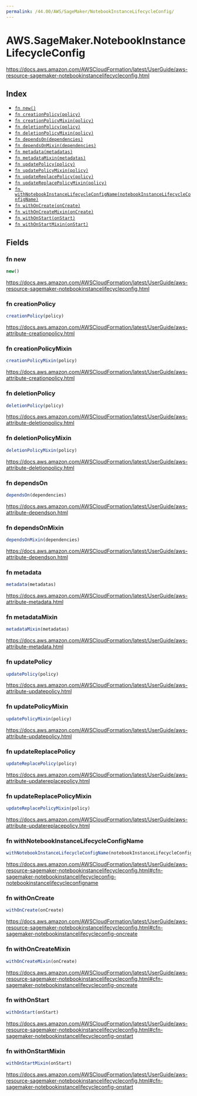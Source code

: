 ```yaml
---
permalink: /44.00/AWS/SageMaker/NotebookInstanceLifecycleConfig/
---
```


# AWS.SageMaker.NotebookInstanceLifecycleConfig

https://docs.aws.amazon.com/AWSCloudFormation/latest/UserGuide/aws-resource-sagemaker-notebookinstancelifecycleconfig.html

## Index

* [`fn new()`](#fn-new)
* [`fn creationPolicy(policy)`](#fn-creationpolicy)
* [`fn creationPolicyMixin(policy)`](#fn-creationpolicymixin)
* [`fn deletionPolicy(policy)`](#fn-deletionpolicy)
* [`fn deletionPolicyMixin(policy)`](#fn-deletionpolicymixin)
* [`fn dependsOn(dependencies)`](#fn-dependson)
* [`fn dependsOnMixin(dependencies)`](#fn-dependsonmixin)
* [`fn metadata(metadatas)`](#fn-metadata)
* [`fn metadataMixin(metadatas)`](#fn-metadatamixin)
* [`fn updatePolicy(policy)`](#fn-updatepolicy)
* [`fn updatePolicyMixin(policy)`](#fn-updatepolicymixin)
* [`fn updateReplacePolicy(policy)`](#fn-updatereplacepolicy)
* [`fn updateReplacePolicyMixin(policy)`](#fn-updatereplacepolicymixin)
* [`fn withNotebookInstanceLifecycleConfigName(notebookInstanceLifecycleConfigName)`](#fn-withnotebookinstancelifecycleconfigname)
* [`fn withOnCreate(onCreate)`](#fn-withoncreate)
* [`fn withOnCreateMixin(onCreate)`](#fn-withoncreatemixin)
* [`fn withOnStart(onStart)`](#fn-withonstart)
* [`fn withOnStartMixin(onStart)`](#fn-withonstartmixin)

## Fields

### fn new

```ts
new()
```

https://docs.aws.amazon.com/AWSCloudFormation/latest/UserGuide/aws-resource-sagemaker-notebookinstancelifecycleconfig.html

### fn creationPolicy

```ts
creationPolicy(policy)
```

https://docs.aws.amazon.com/AWSCloudFormation/latest/UserGuide/aws-attribute-creationpolicy.html

### fn creationPolicyMixin

```ts
creationPolicyMixin(policy)
```

https://docs.aws.amazon.com/AWSCloudFormation/latest/UserGuide/aws-attribute-creationpolicy.html

### fn deletionPolicy

```ts
deletionPolicy(policy)
```

https://docs.aws.amazon.com/AWSCloudFormation/latest/UserGuide/aws-attribute-deletionpolicy.html

### fn deletionPolicyMixin

```ts
deletionPolicyMixin(policy)
```

https://docs.aws.amazon.com/AWSCloudFormation/latest/UserGuide/aws-attribute-deletionpolicy.html

### fn dependsOn

```ts
dependsOn(dependencies)
```

https://docs.aws.amazon.com/AWSCloudFormation/latest/UserGuide/aws-attribute-dependson.html

### fn dependsOnMixin

```ts
dependsOnMixin(dependencies)
```

https://docs.aws.amazon.com/AWSCloudFormation/latest/UserGuide/aws-attribute-dependson.html

### fn metadata

```ts
metadata(metadatas)
```

https://docs.aws.amazon.com/AWSCloudFormation/latest/UserGuide/aws-attribute-metadata.html

### fn metadataMixin

```ts
metadataMixin(metadatas)
```

https://docs.aws.amazon.com/AWSCloudFormation/latest/UserGuide/aws-attribute-metadata.html

### fn updatePolicy

```ts
updatePolicy(policy)
```

https://docs.aws.amazon.com/AWSCloudFormation/latest/UserGuide/aws-attribute-updatepolicy.html

### fn updatePolicyMixin

```ts
updatePolicyMixin(policy)
```

https://docs.aws.amazon.com/AWSCloudFormation/latest/UserGuide/aws-attribute-updatepolicy.html

### fn updateReplacePolicy

```ts
updateReplacePolicy(policy)
```

https://docs.aws.amazon.com/AWSCloudFormation/latest/UserGuide/aws-attribute-updatereplacepolicy.html

### fn updateReplacePolicyMixin

```ts
updateReplacePolicyMixin(policy)
```

https://docs.aws.amazon.com/AWSCloudFormation/latest/UserGuide/aws-attribute-updatereplacepolicy.html

### fn withNotebookInstanceLifecycleConfigName

```ts
withNotebookInstanceLifecycleConfigName(notebookInstanceLifecycleConfigName)
```

https://docs.aws.amazon.com/AWSCloudFormation/latest/UserGuide/aws-resource-sagemaker-notebookinstancelifecycleconfig.html#cfn-sagemaker-notebookinstancelifecycleconfig-notebookinstancelifecycleconfigname

### fn withOnCreate

```ts
withOnCreate(onCreate)
```

https://docs.aws.amazon.com/AWSCloudFormation/latest/UserGuide/aws-resource-sagemaker-notebookinstancelifecycleconfig.html#cfn-sagemaker-notebookinstancelifecycleconfig-oncreate

### fn withOnCreateMixin

```ts
withOnCreateMixin(onCreate)
```

https://docs.aws.amazon.com/AWSCloudFormation/latest/UserGuide/aws-resource-sagemaker-notebookinstancelifecycleconfig.html#cfn-sagemaker-notebookinstancelifecycleconfig-oncreate

### fn withOnStart

```ts
withOnStart(onStart)
```

https://docs.aws.amazon.com/AWSCloudFormation/latest/UserGuide/aws-resource-sagemaker-notebookinstancelifecycleconfig.html#cfn-sagemaker-notebookinstancelifecycleconfig-onstart

### fn withOnStartMixin

```ts
withOnStartMixin(onStart)
```

https://docs.aws.amazon.com/AWSCloudFormation/latest/UserGuide/aws-resource-sagemaker-notebookinstancelifecycleconfig.html#cfn-sagemaker-notebookinstancelifecycleconfig-onstart